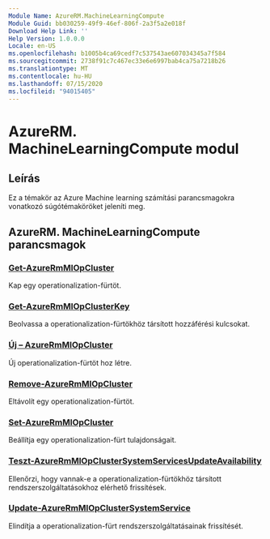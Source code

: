 ```yaml
---
Module Name: AzureRM.MachineLearningCompute
Module Guid: bb030259-49f9-46ef-806f-2a3f5a2e018f
Download Help Link: ''
Help Version: 1.0.0.0
Locale: en-US
ms.openlocfilehash: b1005b4ca69cedf7c537543ae607034345a7f584
ms.sourcegitcommit: 2738f91c7c467ec33e6e6997bab4ca75a7218b26
ms.translationtype: MT
ms.contentlocale: hu-HU
ms.lasthandoff: 07/15/2020
ms.locfileid: "94015405"
---
```

# AzureRM. MachineLearningCompute modul
## Leírás
Ez a témakör az Azure Machine learning számítási parancsmagokra vonatkozó súgótémaköröket jeleníti meg.

## AzureRM. MachineLearningCompute parancsmagok
### [Get-AzureRmMlOpCluster](Get-AzureRmMlOpCluster.md)
Kap egy operationalization-fürtöt.

### [Get-AzureRmMlOpClusterKey](Get-AzureRmMlOpClusterKey.md)
Beolvassa a operationalization-fürtökhöz társított hozzáférési kulcsokat.

### [Új – AzureRmMlOpCluster](New-AzureRmMlOpCluster.md)
Új operationalization-fürtöt hoz létre.

### [Remove-AzureRmMlOpCluster](Remove-AzureRmMlOpCluster.md)
Eltávolít egy operationalization-fürtöt.

### [Set-AzureRmMlOpCluster](Set-AzureRmMlOpCluster.md)
Beállítja egy operationalization-fürt tulajdonságait.

### [Teszt-AzureRmMlOpClusterSystemServicesUpdateAvailability](Test-AzureRmMlOpClusterSystemServicesUpdateAvailability.md)
Ellenőrzi, hogy vannak-e a operationalization-fürtökhöz társított rendszerszolgáltatásokhoz elérhető frissítések.

### [Update-AzureRmMlOpClusterSystemService](Update-AzureRmMlOpClusterSystemService.md)
Elindítja a operationalization-fürt rendszerszolgáltatásainak frissítését.
